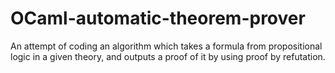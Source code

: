 # OCaml-automatic-theorem-prover
An attempt of coding an algorithm which takes a formula from propositional logic in a given theory, and outputs a proof of it by using proof by refutation.
